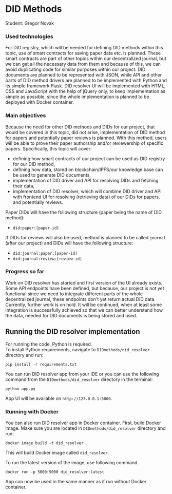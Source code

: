 # DID Methods
Student: Gregor Novak

### Used technologies
For DID registry, which will be needed for defining DID methods within this topic, 
use of smart contracts for saving paper data etc. is planned. These smart contracts are part of other topics within our decentralized journal,
but we can get all the necessary data from them and because of this, we can avoid duplicating code for similar purposes within our project.
DID documents are planned to be represented with JSON, while API and other parts of DID method drivers are planned to be implemented with Python and its simple framework Flask.
DID resolver UI will be implemented with HTML, CSS and JavaScript with the help of jQuery only, to keep implementation as simple as possible,
since the whole implementation is planned to be deployed with Docker container.

### Main objectives
Because the need for other DID methods and DIDs for our project, that would be covered in this topic, did not arise,
implementation of DID method for papers and potentially paper reviews is planned. With this method, users will be able to prove their paper authorship
and/or reviewership of specific papers.
Specifically, this topic will cover:
- defining how smart contracts of our project can be used as DID registry for our DID method,
- defining how data, stored on blockchain/IPFS/our knowledge base can be used to generate DID documents,
- implementation of DID driver and API for resolving DIDs and fetching their data,
- implementation of DID resolver, which will combine DID driver and API with frontend UI for resolving
    (retrieving data) of our DIDs for papers, and potentially reviews.

Paper DIDs will have the following structure (paper being the name of DID method):
- `did:paper:[paper-id]`

If DIDs for reviews will also be used, method is planned to be called `journal` (after our project) and DIDs will have the following structure:
- `did:journal:paper:[paper-id]`
- `did:journal:review:[review-id]`


### Progress so far
Work on DID resolver has started and first version of the UI already exists. Some API endpoints have been defined,
but because, our project is not yet functional since we need to integrate different parts of the whole decentralized journal, these endpoints don't yet return actual DID data.
<br>
Currently, further work is on hold. It will be continued, when at least some integration is successfully achieved
so that we can better understand how the data, needed for DID documents is being stored and used.   

## Running the DID resolver implementation
For running the code, Python is required.
<br>
To install Python requirements, navigate to `DIDmethods/did_resolver` directory and run:
```
pip install -r requirements.txt
```

You can run DID resolver app from your IDE or you can use the following command from the `DIDmethods/did_resolver` directory in the terminal:
```
python app.py
```

App UI will be available on `http://127.0.0.1:5000`.

### Running with Docker
You can also run DID resolver app in Docker container.
First, build Docker image. Make sure you are located in `DIDmethods/did_resolver` directory and run:
```
docker image build -t did_resolver .
```
This will build Docker image called `did_resolver`.

To run the latest version of the image, use following command.
```
docker run -p 5000:5000 did_resolver:latest 
```

App can now be used in the same manner as if run without Docker container.